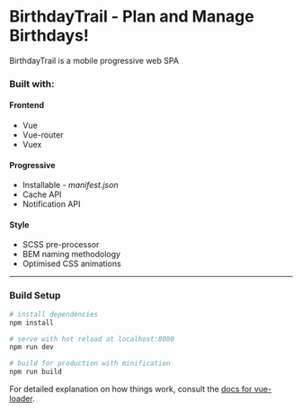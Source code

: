 # BirthdayTrail - Plan and Manage Birthdays!

BirthdayTrail is a mobile progressive web SPA

### Built with:

#### Frontend
+ Vue
+ Vue-router
+ Vuex

#### Progressive
+ Installable - _manifest.json_
+ Cache API
+ Notification API

#### Style
+ SCSS pre-processor
+ BEM naming methodology
+ Optimised CSS animations

***
### Build Setup

``` bash
# install dependencies
npm install

# serve with hot reload at localhost:8080
npm run dev

# build for production with minification
npm run build
```

For detailed explanation on how things work, consult the [docs for vue-loader](http://vuejs.github.io/vue-loader).
